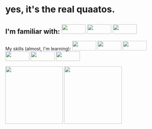 # yes, it's the real quaatos.

I'm familiar with:
<img height="30px" width="75px" display="inline" src="https://img.shields.io/badge/iOS-000000?style=for-the-badge&logo=ios&logoColor=white"/>
<img height="30px" width="75px" display="inline" src="https://img.shields.io/badge/Windows-0078D6?style=for-the-badge&logo=windows&logoColor=white"/>
<img height="30px" width="75px" display="inline" src="https://img.shields.io/badge/Ubuntu-E95420?style=for-the-badge&logo=ubuntu&logoColor=white"/>
-------------------------------------------------------
My skills (almost, I'm learning):
<img height="30px" width="75px" display="inline" src="https://img.shields.io/badge/MySQL-00000F?style=for-the-badge&logo=mysql&logoColor=white">
<img height="30px" width="75px" display="inline" src="https://img.shields.io/badge/C%23-239120?style=for-the-badge&logo=c-sharp&logoColor=white"/>
<img height="30px" width="75px" display="inline" src="https://img.shields.io/badge/Python-3776AB?style=for-the-badge&logo=python&logoColor=white"/>
<img height="30px" width="75px" display="inline" src="https://img.shields.io/badge/HTML-239120?style=for-the-badge&logo=html5&logoColor=white"/>
<img height="30px" width="75px" display="inline" src="https://img.shields.io/badge/CSS-239120?&style=for-the-badge&logo=css3&logoColor=white"/>
<img height="30px" width="75px" display="inline" src="https://img.shields.io/badge/JavaScript-F7DF1E?style=for-the-badge&logo=javascript&logoColor=black"/>

<img height="180em" src="https://github-readme-stats.vercel.app/api?username=quaatos&show_icons=true&hide_border=true&&count_private=true&include_all_commits=true"/>
<img height="180em" src="https://github-readme-stats.vercel.app/api/top-langs/?username=quaatos&theme=blue-green">